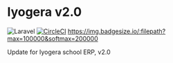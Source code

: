 # Iyogera v2.0
![Laravel](https://github.com/wallacemyem/Iyogera-v2.0/workflows/Laravel/badge.svg) [![CircleCI](https://circleci.com/gh/wallacemyem/Iyogera-v2.0.svg?style=svg)](https://circleci.com/gh/wallacemyem/Iyogera-v2.0) https://img.badgesize.io/:filepath?max=100000&softmax=200000

<p>
Update for Iyogera school ERP, v2.0

